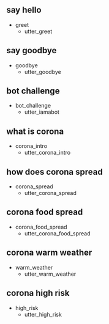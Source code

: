 ## say hello

- greet
  - utter_greet

## say goodbye

- goodbye
  - utter_goodbye

## bot challenge

- bot_challenge
  - utter_iamabot

## what is corona

- corona_intro
  - utter_corona_intro

## how does corona spread

- corona_spread
  - utter_corona_spread

## corona food spread

- corona_food_spread
  - utter_corona_food_spread

## corona warm weather

- warm_weather
  - utter_warm_weather

## corona high risk

- high_risk
  - utter_high_risk
